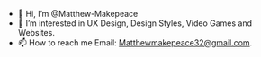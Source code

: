 - 👋 Hi, I’m @Matthew-Makepeace
- 👀 I’m interested in UX Design, Design Styles, Video Games and Websites.
- 📫 How to reach me Email: Matthewmakepeace32@gmail.com.

<!---
Matthew-Makepeace/Matthew-Makepeace is a ✨ special ✨ repository because its `README.md` (this file) appears on your GitHub profile.
You can click the Preview link to take a look at your changes.
--->
